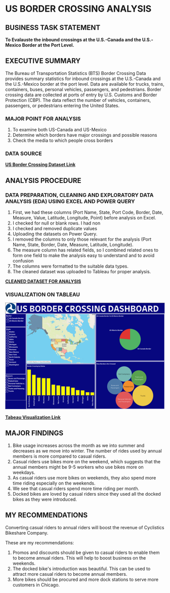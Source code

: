 
# US BORDER CROSSING ANALYSIS

## BUSINESS TASK STATEMENT
**To Evalauste the inbound crossings at the U.S.-Canada and the U.S.-Mexico Border at the Port Level.** 


## EXECUTIVE SUMMARY
The Bureau of Transportation Statistics (BTS) Border Crossing Data provides summary statistics for inbound crossings at the U.S.-Canada and the U.S.-Mexico border at the port level. 
Data are available for trucks, trains, containers, buses, personal vehicles, passengers, and pedestrians. 
Border crossing data are collected at ports of entry by U.S. Customs and Border Protection (CBP). 
The data reflect the number of vehicles, containers, passengers, or pedestrians entering the United States.

### MAJOR POINT FOR ANALYSIS
1.  To examine both US-Canada and US-Mexico
2.  Determine which borders have major crossings and possible reasons
3.  Check the media to which people cross borders 

### DATA SOURCE
**[US Border Crossing Dataset Link](https://catalog.data.gov/dataset/border-crossing-entry-data-683ae)**


## ANALYSIS PROCEDURE

### DATA PREPARATION, CLEANING AND EXPLORATORY DATA ANALYSIS (EDA) USING EXCEL AND POWER QUERY
1. First, we had these columns (Port Name, State, Port Code, Border, Date, Measure, Value, Latitude, Longitude, Point) before analysis on Excel.
2. I checked for null or blank rows. I had non
3. I checked and removed duplicate values
4. Uploading the datasets on Power Query.
5. I removed the columns to only those relevant for the analysis (Port Name, State,	Border, Date, Measure, Latitude, Longitude).
6. The measure column has related fields, so I combined related ones to form one field to make the analysis easy to understand and to avoid confusion
7. The columns were formatted to the suitable data types.
8. The cleaned dataset was uploaded to Tableau for proper analysis.

**[CLEANED DATASET FOR ANALYSIS](US-Border-Crossing-Cleaned-Dataset.xlsx)**



### VISUALIZATION ON TABLEAU
![image](Analysis-on-Tableau.png)


**[Tabeau Visualization Link](https://public.tableau.com/views/USBORDERCROSSINGDASHBOARD/Dashboard1?:language=en-US&:sid=&:redirect=auth&:display_count=n&:origin=viz_share_link)**

## MAJOR FINDINGS
1.  Bike usage increases across the month as we into summer and decreases as we move into winter. The number of rides used by annual members is more compared to casual riders.
2. Casual riders use bikes more on the weekend, which suggests that the annual members might be 9-5 workers who use bikes more on weekdays.
3.  As casual riders use more bikes on weekends, they also spend more time riding especially on the weekends.
4.  We see that casual riders spend more time riding per month.
5.  Docked bikes are loved by casual riders since they used all the docked bikes as they were introduced.

## MY RECOMMENDATIONS
Converting casual riders to annual riders will boost the revenue of Cyclistics Bikeshare Company. 

These are my recommendations:
1.  Promos and discounts should be given to casual riders to enable them to become annual riders. This will help to boost business on the weekends.
2. The docked bike's introduction was beautiful. This can be used to attract more casual riders to become annual members.
3.  More bikes should be procured and more dock stations to serve more customers in Chicago.












